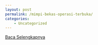 ```yaml
---
layout: post
permalink: /mimpi-bekas-operasi-terbuka/
categories:
    - Uncategorized
---
```


[Baca Selengkapnya](/05)